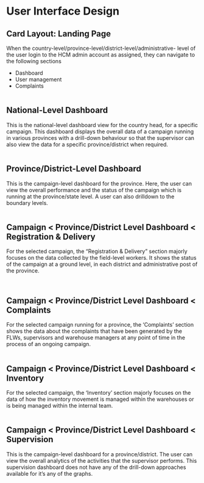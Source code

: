 # User Interface Design

## Card Layout: Landing Page

When the country-level/province-level/district-level/administrative- level of the user login to the HCM admin account as assigned, they can navigate to the following sections

* Dashboard&#x20;
* User management&#x20;
* Complaints

<figure><img src="../../../.gitbook/assets/Screenshot 2023-04-20 at 3.57.48 PM (1).png" alt=""><figcaption></figcaption></figure>

## National-Level Dashboard

This is the national-level dashboard view for the country head, for a specific campaign. This dashboard displays the overall data of a campaign running in various provinces with a drill-down behaviour so that the supervisor can also view the data for a specific province/district when required.

<figure><img src="../../../.gitbook/assets/Screenshot 2023-04-20 at 4.00.21 PM.png" alt=""><figcaption></figcaption></figure>

## Province/District-Level Dashboard

This is the campaign-level dashboard for the province. Here, the user can view the overall performance and the status of the campaign which is running at the province/state level. A user can also drilldown to the boundary levels.

<figure><img src="../../../.gitbook/assets/Screenshot 2023-04-20 at 4.03.45 PM.png" alt=""><figcaption></figcaption></figure>

## Campaign < Province/District Level Dashboard < Registration & Delivery

For the selected campaign, the “Registration & Delivery” section majorly focuses on the data collected by the field-level workers. It shows the status of the campaign at a ground level, in each district and administrative post of the province.

<figure><img src="../../../.gitbook/assets/Screenshot 2023-04-20 at 4.07.30 PM.png" alt=""><figcaption></figcaption></figure>

<figure><img src="../../../.gitbook/assets/Screenshot 2023-04-20 at 4.08.41 PM.png" alt=""><figcaption></figcaption></figure>

## Campaign < Province/District Level Dashboard < Complaints

For the selected campaign running for a province, the ‘Complaints’ section shows the data about the complaints that have been generated by the FLWs, supervisors and warehouse managers at any point of time in the process of an ongoing campaign.

<figure><img src="../../../.gitbook/assets/Screenshot 2023-04-20 at 4.10.47 PM.png" alt=""><figcaption></figcaption></figure>

## Campaign < Province/District Level Dashboard < Inventory

For the selected campaign, the ‘Inventory’ section majorly focuses on the data of how the inventory movement is managed within the warehouses or is being managed within the internal team.

<figure><img src="../../../.gitbook/assets/Screenshot 2023-04-20 at 4.12.40 PM.png" alt=""><figcaption></figcaption></figure>

## Campaign < Province/District Level Dashboard < Supervision

This is the campaign-level dashboard for a province/district. The user can view the overall analytics of the activities that the supervisor performs. This supervision dashboard does not have any of the drill-down approaches available for it’s any of the graphs.

<figure><img src="../../../.gitbook/assets/Screenshot 2023-04-20 at 4.16.26 PM.png" alt=""><figcaption></figcaption></figure>
